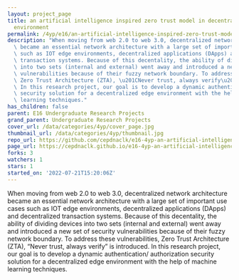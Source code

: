 ```yaml
---
layout: project_page
title: an artificial intelligence inspired zero trust model in decentralized edge
  environment
permalink: /4yp/e16/an-artificial-intelligence-inspired-zero-trust-model-in-decentralized-edge-environment/
description: "When moving from web 2.0 to web 3.0, decentralized network architecture\
  \ became an essential network architecture with a large set of important use cases\
  \ such as IOT edge environments, decentralized applications (DApps) and decentralized\
  \ transaction systems. Because of this decentality, the ability of dividing devices\
  \ into two sets (internal and external) went away and introduced a new set of  security\
  \ vulnerabilities because of their fuzzy network boundary. To address these vulnerabilities,\
  \ Zero Trust Architecture (ZTA), \u201CNever trust, always verify\u201D is introduced.\
  \ In this research project, our goal is to develop a dynamic authentication/ authorization\
  \ security solution for a decentralized edge environment with the help of machine\
  \ learning techniques."
has_children: false
parent: E16 Undergraduate Research Projects
grand_parent: Undergraduate Research Projects
cover_url: /data/categories/4yp/cover_page.jpg
thumbnail_url: /data/categories/4yp/thumbnail.jpg
repo_url: https://github.com/cepdnaclk/e16-4yp-an-artificial-intelligence-inspired-zero-trust-model-in-decentralized-edge-environment
page_url: https://cepdnaclk.github.io/e16-4yp-an-artificial-intelligence-inspired-zero-trust-model-in-decentralized-edge-environment
forks: 3
watchers: 1
stars: 1
started_on: '2022-07-21T15:20:06Z'
---
```


When moving from web 2.0 to web 3.0, decentralized network architecture became an essential network architecture with a large set of important use cases such as IOT edge environments, decentralized applications (DApps) and decentralized transaction systems. Because of this decentality, the ability of dividing devices into two sets (internal and external) went away and introduced a new set of  security vulnerabilities because of their fuzzy network boundary. To address these vulnerabilities, Zero Trust Architecture (ZTA), “Never trust, always verify” is introduced. In this research project, our goal is to develop a dynamic authentication/ authorization security solution for a decentralized edge environment with the help of machine learning techniques.